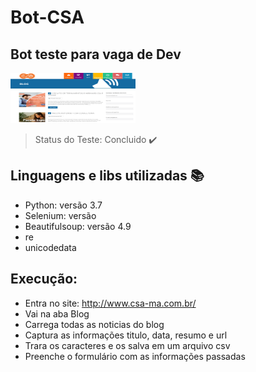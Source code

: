 # Bot-CSA
## Bot teste para vaga de Dev
<img src="https://raw.githubusercontent.com/edno2819/Bot-CSA/main/img_readme.png" height="80" width="200"/>

> Status do Teste: Concluido :heavy_check_mark:

## Linguagens e libs utilizadas :books:

- Python: versão 3.7
- Selenium: versão 
- Beautifulsoup: versão 4.9
- re
- unicodedata

## Execução:
- Entra no site: http://www.csa-ma.com.br/
- Vai na aba Blog
- Carrega todas as noticias do blog
- Captura as informações titulo, data, resumo e url
- Trara os caracteres e os salva em um arquivo csv
- Preenche o formulário com as informações passadas
